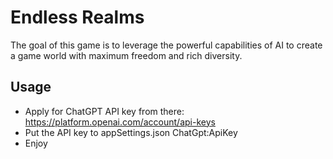 # Endless Realms
The goal of this game is to leverage the powerful capabilities of AI to create a game world with maximum freedom and rich diversity.

## Usage
- Apply for ChatGPT API key from there: https://platform.openai.com/account/api-keys
- Put the API key to appSettings.json ChatGpt:ApiKey
- Enjoy
